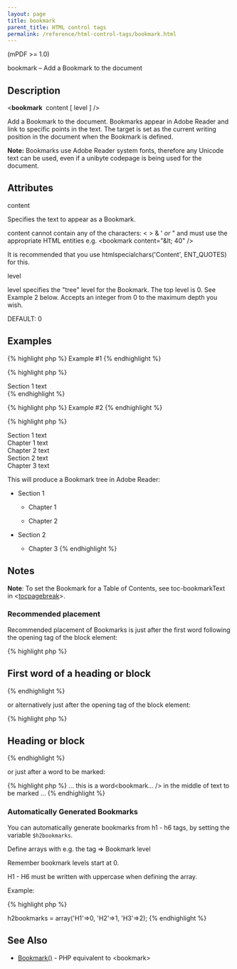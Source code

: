 ```yaml
---
layout: page
title: bookmark
parent_title: HTML control tags
permalink: /reference/html-control-tags/bookmark.html
---
```


<div id="bpmbook" class="bpmbook" style="direction:ltr;">
<div class="topic_user_field">
<div id="U0">
<p>(mPDF &gt;= 1.0)</p>
<p>bookmark – Add a Bookmark to the document</p>
<h2>Description</h2>

<div class="alert alert-info" role="alert">&lt;<b>bookmark</b>&nbsp; <span class="parameter">content</span> [ <span class="parameter">level</span> ] /&gt;</div>
<p>Add a Bookmark to the document. Bookmarks appear in Adobe Reader and link to specific points in the text. The target is set as the current writing position in the document when the Bookmark is defined.</p>

<div class="alert alert-info" role="alert"><b>Note:</b> Bookmarks use Adobe Reader system fonts, therefore any Unicode text can be used, even if a unibyte codepage is being used for the document.</div>
<h2>Attributes</h2>
<p class="manual_param_dt"><span class="parameter">content</span></p>
<p class="manual_param_dd">Specifies the text to appear as a Bookmark.

<span class="parameter">content</span> cannot contain any of the characters: &lt; &gt; &amp; ' <i>or</i> " and must use the appropriate HTML entities e.g. &lt;bookmark content="&amp;lt; 40" /&gt;

It is recommended that you use htmlspecialchars('Content', ENT_QUOTES) for this.</p>
<p class="manual_param_dt"><span class="parameter">level</span></p>
<p class="manual_param_dd"><span class="parameter">level</span> specifies the "tree" level for the Bookmark. The top level is 0. See Example 2 below. Accepts an integer from 0 to the maximum depth you wish.

<span class="smallblock">DEFAULT</span>: 0</p>
<h2>Examples</h2>

{% highlight php %}
Example #1
{% endhighlight %}

{% highlight php %}
<html>

<bookmark content="Start of the Document" />

<div>Section 1 text</div>

</html>
{% endhighlight %}

{% highlight php %}
Example #2
{% endhighlight %}

{% highlight php %}

<html>

<bookmark content="Section 1" />

<div>Section 1 text</div>

<bookmark content="Chapter 1" />

<div>Chapter 1 text</div>

<bookmark content="Chapter 2" />

<div>Chapter 2 text</div>

<bookmark content="Section 2" />

<div>Section 2 text</div>

<bookmark content="Chapter 3" />

<div>Chapter 3 text</div>

</html>

This will produce a Bookmark tree in Adobe Reader:

+ Section 1

  + Chapter 1

  + Chapter 2

+ Section 2

  + Chapter 3
{% endhighlight %}

<h2>Notes</h2>

<div class="alert alert-info" role="alert"><b>Note</b>: To set the Bookmark for a Table of Contents, see <span class="parameter">toc-bookmarkText</span> in &lt;<a href="/reference/html-control-tags/tocpagebreak.html">tocpagebreak</a>&gt;.</div>
<h3>Recommended placement</h3>
<p>Recommended placement of Bookmarks is just after the first word following the opening tag of the block element:</p>

{% highlight php %}
<h2>First<bookmark... /> word of a heading or block</h2>
{% endhighlight %}

<p>or alternatively just after the opening tag of the block element:</p>

{% highlight php %}
<h2><bookmark... />Heading or block</h2>
{% endhighlight %}

<p>or just after a word to be marked:</p>

{% highlight php %}
... this is a word<bookmark... /> in the middle of text to be marked ...
{% endhighlight %}

<h3>Automatically Generated Bookmarks</h3>
<p>You can automatically generate bookmarks from h1 - h6 tags, by setting the variable <code><span class="parameter">$h2bookmarks</code></span>.</p>
<p>Define arrays with e.g. the tag =&gt; Bookmark level</p>
<p>Remember bookmark levels start at 0.</p>
<p>H1 - H6 must be written with uppercase when defining the array.</p>
<p>Example:</p>

{% highlight php %}
<?php

$mpdf->h2bookmarks = array('H1'=>0, 'H2'=>1, 'H3'=>2);
{% endhighlight %}

<h2>See Also</h2>
<ul>
<li class="manual_boxlist"><a href="/reference/mpdf-functions/bookmark.html">Bookmark()</a> - PHP equivalent to &lt;bookmark&gt;</li>
</ul>
</div>
</div>


